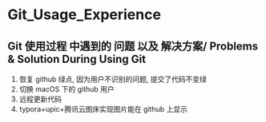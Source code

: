 # Git_Usage_Experience

## Git 使用过程 中遇到的 问题 以及 解决方案/ Problems &amp; Solution During Using Git

1. 恢复 github 绿点, 因为用户不识别的问题, 提交了代码不变绿
2. 切换 macOS 下的 github 用户
3. 远程更新代码
4. typora+upic+腾讯云图床实现图片能在 github 上显示
